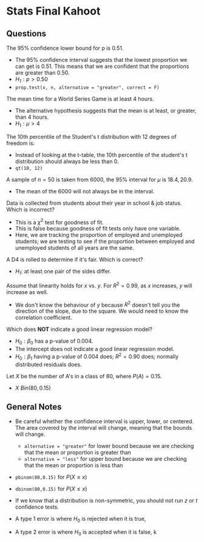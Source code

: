 # Stats Final Kahoot

## Questions

The 95% confidence lower bound for p is 0.51.

- The 95% confidence interval suggests that the lowest proportion we can get is 0.51. This means that we are confident that the proportions are greater than 0.50.
- $H_1: p > 0.50$
- `prop.test(x, n, alternative = "greater", correct = F)`

The mean time for a World Series Game is at least 4 hours.

- The alternative hypothesis suggests that the mean is at least, or greater, than 4 hours.
- $H_1: \mu > 4$

The 10th percentile of the Student's t distribution with 12 degrees of freedom is:

- Instead of looking at the t-table, the 10th percentile of the student's t distribution should always be less than 0.
- `qt(10, 12)`

A sample of $n = 50$ is taken from 6000, the 95% interval for $\mu$ is ${18.4,20.9}$. 

- The mean of the 6000 will not always be in the interval.

Data is collected from students about their year in school & job status. Which is incorrect?

- This is a $\chi^2$ test for goodness of fit.
- This is false because goodness of fit tests only have one variable.
- Here, we are tracking the proportion of employed and unemployed students; we are testing to see if the proportion between employed and unemployed students of all years are the same.

A D4 is rolled to determine if it's fair. Which is correct?

- $H_1$: at least one pair of the sides differ.

Assume that linearity holds for $x$ vs. $y$. For $R^2 = 0.99$, as $x$ increases, $y$ will increase as well.

- We don't know the behaviour of $y$ because $R^2$ doesn't tell you the direction of the slope, due to the square. We would need to know the correlation coefficient.

Which does **NOT** indicate a good linear regression model?

- $H_0: \beta_0$ has a p-value of 0.004.
- The intercept does not indicate a good linear regression model.
- $H_0: \beta_1$ having a p-value of 0.004 does; $R^2 = 0.90$ does; normally distributed residuals does.

Let $X$ be the number of A's in a class of 80, where $P(A) = 0.15$.

- $X~Bin(80, 0.15)$

## General Notes

- Be careful whether the confidence interval is upper, lower, or centered. The area covered by the interval will change, meaning that the bounds will change.
    - `alternative = "greater"` for lower bound because we are checking that the mean or proportion is greater than
    - `alternative = "less"` for upper bound because we are checking that the mean or proportion is less than

- `pbinom(80,0.15)` for $P(X \leq x)$
- `dbinom(80,0.15)` for $P(X \leq x)$
- If we know that a distribution is non-symmetric, you should not run $z$ or $t$ confidence tests.
- A type 1 error is where $H_0$ is rejected when it is true,

- A type 2 error is where $H_0$ is accepted when it is false,
k